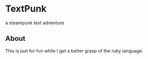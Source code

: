 TextPunk
========

a steampunk text adventure

About
-----

This is just for fun while I get a better grasp of the ruby language.